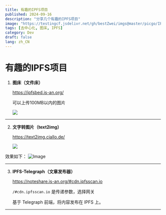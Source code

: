 ```yaml
---
title: 有趣的IPFS项目
published: 2024-09-16
description: "分享几个有趣的IPFS项目"
image: "https://testingcf.jsdelivr.net/gh/bestZwei/imgs@master/picgo/IPFS.jpg"
tags: [去中心化, 图床, IPFS]
category: Dev
draft: false
lang: zh_CN
---
```


# 有趣的IPFS项目

1. **图床（文件床）**

   https://ipfsbed.is-an.org/

   可以上传100MB以内的图片

   ![](https://i0.img2ipfs.com/ipfs/QmNMmzHLW5pmaTv4g6fGJ6k4Ke3BFsU35HztWhFUHPFkzG)

---
2. **文字转图片（text2img）**

   https://text2img.ciallo.de/

   ![](https://i0.img2ipfs.com/ipfs/QmfHU9KkEzCdf6NjQdif2QpCU2jYYymTn1XbaedeWAXMRn)

  效果如下：
  ![Image](https://i0.img2ipfs.com/ipfs/QmP6jx2P1KzCsoE2xjYjiwGSWD53FGRaZBvf43SRk2QVYa?filename=hi.png)

---

3. **IPFS-Telegraph（文章发布器）** 

   https://noteshare.is-an.org/#cdn.ipfsscan.io 

   `/#cdn.ipfsscan.io` 是传递参数，选择网关
   
   基于 Telegraph 前端，将内容发布在 IPFS 上。

---

